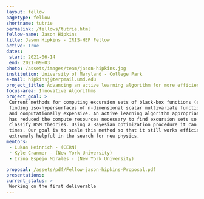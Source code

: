 ```yaml
---
layout: fellow
pagetype: fellow
shortname: tutrie
permalink: /fellows/tutrie.html
fellow-name: Jason Hipkins
title: Jason Hipkins - IRIS-HEP Fellow
active: True
dates:
 start: 2021-06-14
 end: 2021-09-03
photo: /assets/images/team/jason-hipkins.jpg
institution: University of Maryland - College Park
e-mail: hipkinsj@terpmail.umd.edu
project_title: Advancing an active learning algorithm for more efficient generation of Monte Carlo for exclusion plots
focus-area: Innovative Algorithms
project_goal: >
 Current methods for computing excursion sets of black-box functions (equivalently
 finding iso-hypersurfaces of n-dimensional scalar multivariate functions) are embarrassingly parallel
 and computationally expensive. An active learning algorithm appropriately named ‘excursion’
 has reduced the compute resources necessary to find excursion sets so that researchers can quickly
 classify BSM theories. Using a Bayesian optimization procedure it can compute excursion sets in record
 times. Our goal is to scale this method so that it still works efficiently in higher dimensions. It will be
 extremely helpful in the search for new physics.
mentors:
 - Lukas Heinrich - (CERN)
 - Kyle Cranmer - (New York University)
 - Irina Espejo Morales - (New York University)

proposal: /assets/pdf/Fellow-jason-hipkins-Proposal.pdf
presentations:
current_status: >
 Working on the first deliverable
---
```

